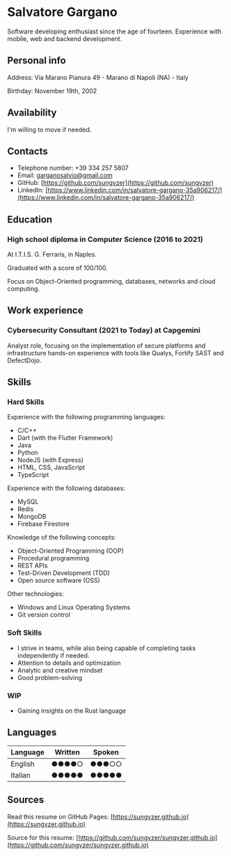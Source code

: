 # Salvatore Gargano

Software developing enthusiast since the age of fourteen. Experience with
mobile, web and backend development.

## Personal info

Address: Via Marano Pianura 49 - Marano di Napoli (NA) - Italy

Birthday: November 19th, 2002

## Availability

I'm willing to move if needed.

## Contacts

* Telephone number: +39 334 257 5807
* Email: [garganosalvio@gmail.com](mailto:garganosalvio@gmail.com)
* GitHub: [https://github.com/sungvzer](https://github.com/sungvzer)
* LinkedIn: [https://www.linkedin.com/in/salvatore-gargano-35a906217/](https://www.linkedin.com/in/salvatore-gargano-35a906217/)

## Education

### High school diploma in Computer Science (2016 to 2021)

At I.T.I.S. G. Ferraris, in Naples.

Graduated with a score of 100/100.

Focus on Object-Oriented programming, databases, networks and cloud computing. 

## Work experience

### Cybersecurity Consultant (2021 to Today) at Capgemini

Analyst role, focusing on the implementation of secure platforms and infrastructure
hands-on experience with tools like Qualys, Fortify SAST and DefectDojo.

## Skills

### Hard Skills

Experience with the following programming languages:

* C/C++
* Dart (with the Flutter Framework)
* Java
* Python
* NodeJS (with Express)
* HTML, CSS, JavaScript
* TypeScript

Experience with the following databases:

* MySQL
* Redis
* MongoDB
* Firebase Firestore

Knowledge of the following concepts:

* Object-Oriented Programming (OOP)
* Procedural programming
* REST APIs
* Test-Driven Development (TDD)
* Open source software (OSS)

Other technologies:

* Windows and Linux Operating Systems
* Git version control

### Soft Skills

* I strive in teams, while also being capable of completing tasks independently
if needed.
* Attention to details and optimization
* Analytic and creative mindset
* Good problem-solving

### WIP

* Gaining insights on the Rust language

## Languages


| Language | Written | Spoken |
| -------- | ------- | ------ |
| English  | ●●●●○   | ●●●○○  |
| Italian  | ●●●●●   | ●●●●●  |


## Sources

Read this resume on GitHub Pages: [https://sungvzer.github.io](https://sungvzer.github.io)

Source for this resume: [https://github.com/sungvzer/sungvzer.github.io](https://github.com/sungvzer/sungvzer.github.io)
